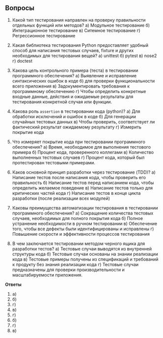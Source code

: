 ## Вопросы

1. Какой тип тестирования направлен на проверку правильности отдельных функций или методов?
      а) Модульное тестирование
      б) Интеграционное тестирование
      в) Ситемное тестирование
      г) Регрессионное тестирование
    
2. Какая библиотека тестирования Python предоставляет удобный способ для написания тестовых случаев, fixture и других необходимых для тестирования вещей?
      а) unittest 
      б) pytest
      в) nose2
      г) doctest

3. Какова цель контрольного примера (теста) в тестировании программного обеспечения?
      а) Выявление и исправление синтаксических ошибок в коде
      б) для проверки функциональности всего приложения
      в) Задокументировать требования к программному обеспечению
      г) Чтобы определить конкретные входные данные, действия и ожидаемые результаты для тестирования конкретной случая или функции.

4. Какова роль `assertion` в тестировании кода (python)?
      а) Для обработки исключений и ошибок в коде
      б) Для генерации случайных тестовых данных
      в) Чтобы проверить, соответствует ли фактический результат ожидаемому результату
      г) Измерить покрытие кода

5. Что измеряет покрытие кода при тестировании программного обеспечения?
      а) Время, необходимое для выполнения тестового примера
      б) Процент кода, проверенного коллегами
      в) Количество выполненных тестовых случаев
      г) Процент кода, который был протестирован тестовыми примерами.

6. Каков основной принцип разработки через тестирование (TDD)?
      а) Написание тестов после написания кода, чтобы проверить его правильность
      б) Написание тестов перед написанием кода, чтобы определить желаемое поведение
      в) Написание тестов только для критических частей кода
      г) Написание тестов в конце цикла разработки (после реализации всех модулей)

7. Каковы преимущества автоматизации тестирования в тестировании программного обеспечения?
      а) Сокращение количества тестовых случаев, необходимых для полного покрытия кода
      б) Полное устранение необходимости в ручном тестировании
      в) Обеспечение того, чтобы все дефекты были идентифицированы и исправлены
      г) Повышение скорости и эффективности процессов тестирования

8. В чем заключается тестировании методом черного ящика для разработки тестов?
       а) Тестовые случаи выводятся из внутренней структуры кода
       б) Тестовые случаи основаны на знании реализации кода
       в) Тестовые примеры получены из спецификаций и требований к продукту без знания реализации кода
       г) Тестовые случаи предназначены для проверки производительности и масштабируемости приложения.

**Ответы**

1. а)
2. б)
3. г)
4. в)
5. г)
6. б)
7. г)
8. в)